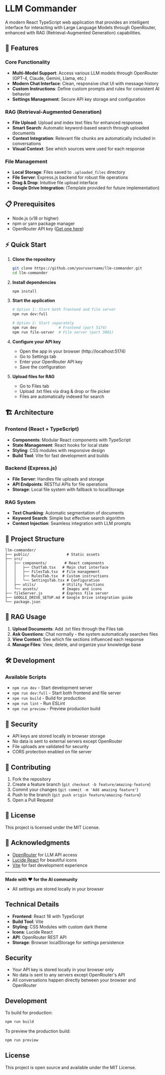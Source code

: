 # LLM Commander

A modern React TypeScript web application that provides an intelligent interface for interacting with Large Language Models through OpenRouter, enhanced with RAG (Retrieval-Augmented Generation) capabilities.

## 🚀 Features

### Core Functionality
- **Multi-Model Support**: Access various LLM models through OpenRouter (GPT-4, Claude, Gemini, Llama, etc.)
- **Modern Chat Interface**: Clean, responsive chat UI with message history
- **Custom Instructions**: Define custom prompts and rules for consistent AI behavior
- **Settings Management**: Secure API key storage and configuration

### RAG (Retrieval-Augmented Generation)
- **File Upload**: Upload and index text files for enhanced responses
- **Smart Search**: Automatic keyword-based search through uploaded documents
- **Context Integration**: Relevant file chunks are automatically included in conversations
- **Visual Context**: See which sources were used for each response

### File Management
- **Local Storage**: Files saved to `.uploaded_files` directory
- **File Server**: Express.js backend for robust file operations
- **Drag & Drop**: Intuitive file upload interface
- **Google Drive Integration**: (Template provided for future implementation)

## 📋 Prerequisites

- Node.js (v18 or higher)
- npm or yarn package manager
- OpenRouter API key ([Get one here](https://openrouter.ai))

## ⚡ Quick Start

1. **Clone the repository**
   ```bash
   git clone https://github.com/yourusername/llm-commander.git
   cd llm-commander
   ```

2. **Install dependencies**
   ```bash
   npm install
   ```

3. **Start the application**
   ```bash
   # Option 1: Start both frontend and file server
   npm run dev:full
   
   # Option 2: Start separately
   npm run dev          # Frontend (port 5174)
   npm run file-server  # File server (port 3001)
   ```

4. **Configure your API key**
   - Open the app in your browser (http://localhost:5174)
   - Go to Settings tab
   - Enter your OpenRouter API key
   - Save the configuration

5. **Upload files for RAG**
   - Go to Files tab
   - Upload .txt files via drag & drop or file picker
   - Files are automatically indexed for search

## 🏗️ Architecture

### Frontend (React + TypeScript)
- **Components**: Modular React components with TypeScript
- **State Management**: React hooks for local state
- **Styling**: CSS modules with responsive design
- **Build Tool**: Vite for fast development and builds

### Backend (Express.js)
- **File Server**: Handles file uploads and storage
- **API Endpoints**: RESTful APIs for file operations
- **Storage**: Local file system with fallback to localStorage

### RAG System
- **Text Chunking**: Automatic segmentation of documents
- **Keyword Search**: Simple but effective search algorithm
- **Context Injection**: Seamless integration with LLM prompts

## 📁 Project Structure

```
llm-commander/
├── public/                 # Static assets
├── src/
│   ├── components/        # React components
│   │   ├── ChatTab.tsx   # Main chat interface
│   │   ├── FilesTab.tsx  # File management
│   │   ├── RulesTab.tsx  # Custom instructions
│   │   └── SettingsTab.tsx # Configuration
│   ├── utils/            # Utility functions
│   └── assets/           # Images and icons
├── fileServer.js         # Express file server
├── GOOGLE_DRIVE_SETUP.md # Google Drive integration guide
└── package.json
```

## 🤖 RAG Usage

1. **Upload Documents**: Add .txt files through the Files tab
2. **Ask Questions**: Chat normally - the system automatically searches files
3. **View Context**: See which file sections influenced each response
4. **Manage Files**: View, delete, and organize your knowledge base

## 🛠️ Development

### Available Scripts
- `npm run dev` - Start development server
- `npm run dev:full` - Start both frontend and file server
- `npm run build` - Build for production
- `npm run lint` - Run ESLint
- `npm run preview` - Preview production build

## 🔐 Security

- API keys are stored locally in browser storage
- No data is sent to external servers except OpenRouter
- File uploads are validated for security
- CORS protection enabled on file server

## 🤝 Contributing

1. Fork the repository
2. Create a feature branch (`git checkout -b feature/amazing-feature`)
3. Commit your changes (`git commit -m 'Add amazing feature'`)
4. Push to the branch (`git push origin feature/amazing-feature`)
5. Open a Pull Request

## 📄 License

This project is licensed under the MIT License.

## 🙏 Acknowledgments

- [OpenRouter](https://openrouter.ai) for LLM API access
- [Lucide React](https://lucide.dev) for beautiful icons
- [Vite](https://vitejs.dev) for fast development experience

---

**Made with ❤️ for the AI community**
- All settings are stored locally in your browser

## Technical Details

- **Frontend**: React 18 with TypeScript
- **Build Tool**: Vite
- **Styling**: CSS Modules with custom dark theme
- **Icons**: Lucide React
- **API**: OpenRouter REST API
- **Storage**: Browser localStorage for settings persistence

## Security

- Your API key is stored locally in your browser only
- No data is sent to any servers except OpenRouter's API
- All conversations happen directly between your browser and OpenRouter

## Development

To build for production:
```bash
npm run build
```

To preview the production build:
```bash
npm run preview
```

## License

This project is open source and available under the MIT License.
